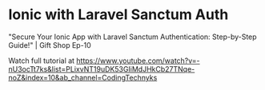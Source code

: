 # Ionic with Laravel Sanctum Auth
 "Secure Your Ionic App with Laravel Sanctum Authentication: Step-by-Step Guide!"  | Gift Shop  Ep-10

 Watch full tutorial at https://www.youtube.com/watch?v=-nU3ocTt7ks&list=PLixvNT19uDK53GIiMdJHkCb27TNqe-noZ&index=10&ab_channel=CodingTechnyks
